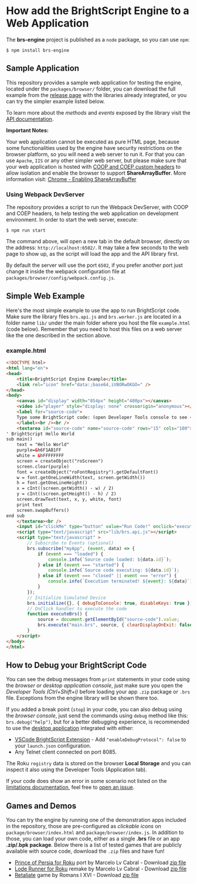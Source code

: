 # How add the BrightScript Engine to a Web Application

The **brs-engine** project is published as a `node` package, so you can use `npm`:

```console
$ npm install brs-engine
```

## Sample Application

This repository provides a sample web application for testing the engine, located under the `packages/browser/` folder, you can download the full example from the [release page](https://github.com/lvcabral/brs-engine/releases) with the libraries already integrated, or you can try the simpler example listed below.

To learn more about the _methods_ and _events_ exposed by the library visit the [API documentation](./engine-api.md).

**Important Notes:**

Your web application cannot be executed as pure HTML page, because some functionalities used by the engine have security restrictions on the browser platform, so you will need a web server to run it. For that you can use `Apache`, `IIS` or any other simpler web server, but please make sure that your web application is hosted with [COOP and COEP custom headers](https://developer.chrome.com/blog/enabling-shared-array-buffer/) to allow isolation and enable the browser to support **ShareArrayBuffer**. More information visit: [Chrome - Enabling ShareArrayBuffer](https://developer.chrome.com/blog/enabling-shared-array-buffer/)

### Using Webpack DevServer

The repository provides a script to run the Webpack DevServer, with COOP and COEP headers, to help testing the web application on development environment. In order to start the web server, execute:

```console
$ npm run start
```

The command above, will open a new tab in the default browser, directly on the address: `http://localhost:6502/`. It may take a few seconds to the web page to show up, as the script will load the app and the API library first.

By default the server will use the port `6502`, if you prefer another port just change it inside the webpack configuration file at `packages/browser/config/webpack.config.js`.

## Simple Web Example

Here's the most simple example to use the app to run BrightScript code. Make sure the library files `brs.api.js` and `brs.worker.js` are located in a folder name `lib/` under the main folder where you host the file `example.html` (code below). Remember that you need to host this files on a web server like the one described in the section above.

### example.html

```html
<!DOCTYPE html>
<html lang="en">
<head>
    <title>BrightScript Engine Example</title>
    <link rel="icon" href="data:;base64,iVBORwOKGO=" />
</head>
<body>
    <canvas id="display" width="854px" height="480px"></canvas>
    <video id="player" style="display: none" crossorigin="anonymous"></video><br /><br />
    <label for="source-code">
    Type some BrightScript code: (open Developer Tools console to see <b>print</b> outputs)
    </label><br /><br />
    <textarea id="source-code" name="source-code" rows="15" cols="100">
' BrightScript Hello World
sub main()
    text = "Hello World"
    purple=&h6F1AB1FF
    white = &hFFFFFFFF
    screen = createObject("roScreen")
    screen.clear(purple)
    font = createObject("roFontRegistry").getDefaultFont()
    w = font.getOneLineWidth(text, screen.getWidth())
    h = font.getOneLineHeight()
    x = cInt((screen.getWidth() - w) / 2)
    y = cInt((screen.getHeight() - h) / 2)
    screen.drawText(text, x, y, white, font)
    print text
    screen.swapBuffers()
end sub
    </textarea><br />
    <input id="clickMe" type="button" value="Run Code!" onclick="executeBrs();" />
    <script type="text/javascript" src="lib/brs.api.js"></script>
    <script type="text/javascript" >
        // Subscribe to Events (optional)
        brs.subscribe("myApp", (event, data) => {
            if (event === "loaded") {
                console.info(`Source code loaded: ${data.id}`);
            } else if (event === "started") {
                console.info(`Source code executing: ${data.id}`);
            } else if (event === "closed" || event === "error") {
                console.info(`Execution terminated! ${event}: ${data}`);
            }
        });
        // Initialize Simulated Device
        brs.initialize({}, { debugToConsole: true, disableKeys: true });
        // OnClick handler to execute the code
        function executeBrs() {
            source = document.getElementById("source-code").value;
            brs.execute("main.brs", source, { clearDisplayOnExit: false });
        }
    </script>
</body>
</html>
```

## How to Debug your BrightScript Code

You can see the debug messages from `print` statements in your code using the _browser or desktop application console_, just make sure you open the _Developer Tools (Ctrl+Shift+i)_ before loading your app `.zip` package or `.brs` file. Exceptions from the engine library will be shown there too.

If you added a break point (`stop`) in your code, you can also debug using the _browser console_, just send the commands using `debug` method like this: `brs.debug("help")`, but for a better debugging experience, is recommended to use the [desktop application](https://github.com/lvcabral/brs-desktop) integrated with either:

- [VSCode BrightScript Extension](https://marketplace.visualstudio.com/items?itemName=RokuCommunity.brightscript) - Add `"enableDebugProtocol": false` to your `launch.json` configuration.
- Any Telnet client connected on port 8085.

The Roku `registry` data is stored on the browser **Local Storage** and you can inspect it also using the Developer Tools (Application tab).

If your code does show an error in some scenario not listed on the [limitations documentation](./limitations.md), feel free to [open an issue](https://github.com/lvcabral/brs-engine/issues).

## Games and Demos

You can try the engine by running one of the demonstration apps included in the repository, those are pre-configured as _clickable icons_ on `package/browser/index.html` and `package/browser/index.js`. In addition to those, you can load your own code, either as a single **.brs** file or an app **.zip/.bpk package**. Below there is a list of tested games that are publicly available with source code, download the `.zip` files and have fun!

- [Prince of Persia for Roku](https://github.com/lvcabral/Prince-of-Persia-Roku) port by Marcelo Lv Cabral - Download [zip file](https://github.com/lvcabral/Prince-of-Persia-Roku/releases/download/v0.18.3778/Prince-of-Persia-Roku-018.zip)
- [Lode Runner for Roku](https://github.com/lvcabral/Lode-Runner-Roku) remake by Marcelo Lv Cabral - Download [zip file](https://github.com/lvcabral/Lode-Runner-Roku/releases/download/v0.18.707/Lode-Runner-Roku-018.zip)
- [Retaliate](https://github.com/lvcabral/retaliate-roku) game by Romans I XVI - Download [zip file](https://github.com/lvcabral/retaliate-roku/releases/download/v1.7.0-emu/retaliate-brs-emu.zip)

